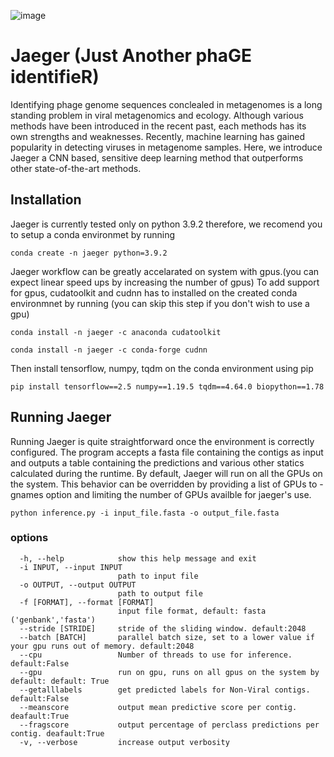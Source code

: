 ![image](https://user-images.githubusercontent.com/34155351/162472470-1ea60946-5013-44a7-b952-31506a399f7e.png)
# Jaeger (Just Another phaGE identifieR)
Identifying phage genome sequences conclealed in metagenomes is a long standing problem in viral metagenomics and ecology. Although various methods have been introduced in the recent past, each methods has its own strengths and weaknesses. Recently, machine learning has gained popularity in detecting viruses in metagenome samples. Here, we introduce Jaeger a CNN based, sensitive deep learning method that outperforms other state-of-the-art methods.


## Installation
Jaeger is currently tested only on python 3.9.2 therefore, we recomend you to setup a conda environmet by running


````
conda create -n jaeger python=3.9.2

````

Jaeger workflow can be greatly accelarated on system with gpus.(you can expect linear speed ups by increasing the number of gpus) To add support for gpus, cudatoolkit and cudnn has to installed on the created conda environmnet by running (you can skip this step if you don't wish to use a gpu) 


````
conda install -n jaeger -c anaconda cudatoolkit 

conda install -n jaeger -c conda-forge cudnn

````

Then install tensorflow, numpy, tqdm on the conda environment using pip


````
pip install tensorflow==2.5 numpy==1.19.5 tqdm==4.64.0 biopython==1.78

````

## Running Jaeger

Running Jaeger is quite straightforward once the environment is correctly configured. The program accepts a fasta file containing the contigs as input and outputs a table containing the predictions and various other statics calculated during the runtime. 
By default, Jaeger will run on all the GPUs on the system. This behavior can be overridden by providing a list of GPUs to -gnames option and limiting the number of GPUs availble for jaeger's use.

````
python inference.py -i input_file.fasta -o output_file.fasta
````

### options

````
  -h, --help            show this help message and exit
  -i INPUT, --input INPUT
                        path to input file
  -o OUTPUT, --output OUTPUT
                        path to output file
  -f [FORMAT], --format [FORMAT]
                        input file format, default: fasta ('genbank','fasta')
  --stride [STRIDE]     stride of the sliding window. default:2048
  --batch [BATCH]       parallel batch size, set to a lower value if your gpu runs out of memory. default:2048
  --cpu                 Number of threads to use for inference. default:False
  --gpu                 run on gpu, runs on all gpus on the system by default: default: True
  --getalllabels        get predicted labels for Non-Viral contigs. default:False
  --meanscore           output mean predictive score per contig. deafault:True
  --fragscore           output percentage of perclass predictions per contig. deafault:True
  -v, --verbose         increase output verbosity
  
````
